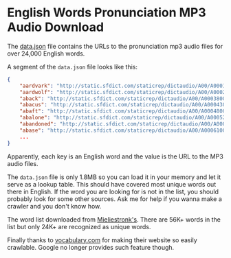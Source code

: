 # English Words Pronunciation MP3 Audio Download

The [data.json](data.json) file contains the URLs to the pronunciation mp3 audio files for over 24,000 English words.

A segment of the `data.json` file looks like this:

```json
{
	"aardvark": "http://static.sfdict.com/staticrep/dictaudio/A00/A0001900.mp3",
	"aardwolf": "http://static.sfdict.com/staticrep/dictaudio/A00/A0002000.mp3",
	"aback": "http://static.sfdict.com/staticrep/dictaudio/A00/A0003800.mp3",
	"abacus": "http://static.sfdict.com/staticrep/dictaudio/A00/A0004300.mp3",
	"abaft": "http://static.sfdict.com/staticrep/dictaudio/A00/A0004800.mp3",
	"abalone": "http://static.sfdict.com/staticrep/dictaudio/A00/A0005200.mp3",
	"abandoned": "http://static.sfdict.com/staticrep/dictaudio/A00/A0005700.mp3",
	"abase": "http://static.sfdict.com/staticrep/dictaudio/A00/A0006100.mp3"
	...
}
```

Apparently, each key is an English word and the value is the URL to the MP3 audio files.

The `data.json` file is only 1.8MB so you can load it in your memory and let it serve as a lookup table. This should have covered most unique words out there in English. If the word you are looking for is not in the list, you should probably look for some other sources. Ask me for help if you wanna make a crawler and you don't know how.

The word list downloaded from [Mieliestronk's](http://www.mieliestronk.com/wordlist.html). There are 56K+ words in the list but only 24K+ are recognized as unique words.

Finally thanks to [vocabulary.com](http://vocabulary.com) for making their website so easily crawlable. Google no longer provides such feature though. 
